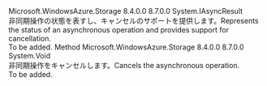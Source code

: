 <Type Name="ICancellableAsyncResult" FullName="Microsoft.WindowsAzure.Storage.ICancellableAsyncResult">
  <TypeSignature Language="C#" Value="public interface ICancellableAsyncResult : IAsyncResult" />
  <TypeSignature Language="ILAsm" Value=".class public interface auto ansi abstract ICancellableAsyncResult implements class System.IAsyncResult" />
  <TypeSignature Language="DocId" Value="T:Microsoft.WindowsAzure.Storage.ICancellableAsyncResult" />
  <TypeSignature Language="VB.NET" Value="Public Interface ICancellableAsyncResult&#xA;Implements IAsyncResult" />
  <TypeSignature Language="F#" Value="type ICancellableAsyncResult = interface&#xA;    interface IAsyncResult" />
  <AssemblyInfo>
    <AssemblyName>Microsoft.WindowsAzure.Storage</AssemblyName>
    <AssemblyVersion>8.4.0.0</AssemblyVersion>
    <AssemblyVersion>8.7.0.0</AssemblyVersion>
  </AssemblyInfo>
  <Interfaces>
    <Interface>
      <InterfaceName>System.IAsyncResult</InterfaceName>
    </Interface>
  </Interfaces>
  <Docs>
    <summary>
            <span data-ttu-id="f5243-101">非同期操作の状態を表すし、キャンセルのサポートを提供します。</span><span class="sxs-lookup"><span data-stu-id="f5243-101">Represents the status of an asynchronous operation and provides support for cancellation.</span></span>
            </summary>
    <remarks>To be added.</remarks>
  </Docs>
  <Members>
    <Member MemberName="Cancel">
      <MemberSignature Language="C#" Value="public void Cancel ();" />
      <MemberSignature Language="ILAsm" Value=".method public hidebysig newslot virtual instance void Cancel() cil managed" />
      <MemberSignature Language="DocId" Value="M:Microsoft.WindowsAzure.Storage.ICancellableAsyncResult.Cancel" />
      <MemberSignature Language="VB.NET" Value="Public Sub Cancel ()" />
      <MemberSignature Language="F#" Value="abstract member Cancel : unit -&gt; unit" Usage="iCancellableAsyncResult.Cancel " />
      <MemberType>Method</MemberType>
      <AssemblyInfo>
        <AssemblyName>Microsoft.WindowsAzure.Storage</AssemblyName>
        <AssemblyVersion>8.4.0.0</AssemblyVersion>
        <AssemblyVersion>8.7.0.0</AssemblyVersion>
      </AssemblyInfo>
      <ReturnValue>
        <ReturnType>System.Void</ReturnType>
      </ReturnValue>
      <Parameters />
      <Docs>
        <summary>
            <span data-ttu-id="f5243-102">非同期操作をキャンセルします。</span><span class="sxs-lookup"><span data-stu-id="f5243-102">Cancels the asynchronous operation.</span></span>
            </summary>
        <remarks>To be added.</remarks>
      </Docs>
    </Member>
  </Members>
</Type>
